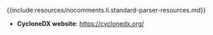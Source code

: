 {{include:resources/nocomments.li.standard-parser-resources.md}}
* **CycloneDX website**: https://cyclonedx.org/
